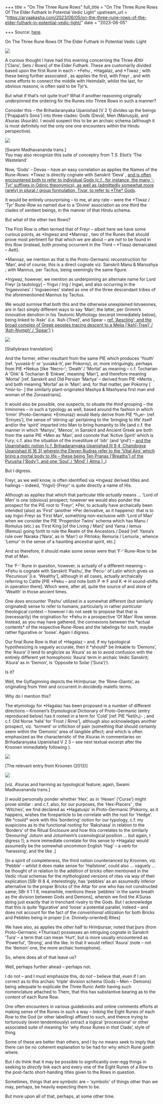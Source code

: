 +++
title = "On The Three Rune Rows"
full_title = "On The Three Rune Rows Of The Elder Futhark In Potential Vedic Light"
upstream_url = "https://aryaakasha.com/2023/06/05/on-the-three-rune-rows-of-the-elder-futhark-in-potential-vedic-light/"
date = "2023-06-05"

+++
Source: [here](https://aryaakasha.com/2023/06/05/on-the-three-rune-rows-of-the-elder-futhark-in-potential-vedic-light/).

On The Three Rune Rows Of The Elder Futhark In Potential Vedic Light

![](https://aryaakasha.files.wordpress.com/2023/06/three-aettir.png?w=1024)

A curious thought I have had this evening concerning the Three Ættir \[‘Clans’, Sets / Rows\] of the Elder Futhark. These are customarily divided based upon the first Rune in each – \*Fehu , \*Hagalaz, and \*Tiwaz ; with these being further associated , as applies the first, with Freyr , and with some efforts to connect the middle with Heimdallr, whilst the last, for obvious reasons, is often said to be Tyr’s.

But what if that’s not quite true? What if another reasoning originally underpinned the ordering for the Runes into Three Rows in such a manner?

Consider this – the Brihadaranyaka Upanishad \[V 2 1\] divides up the beings \[‘Prajapati’s Sons’\] into three clades: Gods (Devā), Men (Manuṣyā), and A’suras (Asurāḥ). I would suspect this to be an archaic schema (although it is most definitely not the only one one encounters within the Hindu perspective).

![](https://aryaakasha.files.wordpress.com/2023/06/fx4dsdhaiaetyde.png?w=569)

\[Swami Madhavananda trans.\]  
You may also recognize this suite of conceptry from T.S. Eliot’s ‘The Wasteland’  
[](https://twitter.com/huntersrolinson/status/1665773455558725632)

Now, ‘Gods’ – Devas – have an easy correlation as applies the Names of the Rune-Rows: \*Tiwaz is directly cognate with Sanskrit ‘Deva’ , [and is often encountered both to refer to individual Gods (c.f., for instance, the many ‘-Tyr’ suffixes in Odinic theonymics), as well as (admittedly somewhat more rarely) in plural / group formulation, Tivar, to refer to \*The\* Gods](https://aryaakasha.com/2020/07/22/dyaus-deva-deus-tyr-many-gods-one-sky-father/).

It would be entirely unsurprising – to me, at any rate – were the \*Tiwaz / ‘Tyr’ Rune-Row so named due to a ‘Divine’ association as one third the clades of sentient beings, in the manner of that Hindu schema.

But what of the other two Rows?

The First Row is often termed that of Freyr – albeit here we have some curious points, as \*Ingwaz and \*Mannaz , two of the Runes that should prove most pertinent for that which we are about – are *not* to be found in this Row (instead, both proving occurrent in the Third – \*Tiwaz demarcated – Aett).

\*Mannaz, we mention as that is the Proto-Germanic reconstruction for ‘Man’, and of course, this is a direct cognate viz. Sanskrit Manu & Manushya ; with Mannus, per Tacitus, being seemingly the same figure.

\*Ingwaz, however, we mention as underpinning an alternate name for Lord Freyr \[a tautology\] – Yngvi / Ing / Ingwi, and also occurring in the ‘Ingaevones’ / ‘Ingvaeones’ stated as one of the three descendant tribes of the aforementioned Mannus by Tacitus.

We would surmise that both this and the otherwise unexplained Istvaeones, are in fact simply different ways to say ‘Man’; the latter, per Grimm’s innovative denotion in his Teutonic Mythology (excerpt immediately below), being linked to ‘Askr’ (i.e. ‘Ash-\[Tree\]’, and Spear – [ref. ‘Aescling’; and the broad complex of Greek peoples tracing descent to a Melia \[‘Ash\[-Tree\]’ / ‘Ash-Nymph’ / ‘Spear’\]](https://aryaakasha.com/2022/10/06/a-people-of-ash-and-fury-on-the-divinely-arboreal-genesis-of-the-indo-europeans/) ).

![](https://aryaakasha.files.wordpress.com/2023/06/grimm-t-as.png?w=484)

\[Stallybrass translation\]

And the former, either resultant from the same PIE which produces ‘Youth’ (ref. ‘yuvaśá-ḥ’ or ‘yuvaká-h’, per Pokorny), or, more intriguingly, perhaps from PIE \*Nekus \[like ‘Necro-‘; ‘Death’ / ‘Mortal’ as meaning – c.f. Tocharian A ‘Oṅk’ & Tocharian B ‘Eṅkwe’, meaning ‘Man’\], and therefore meaning ‘Mortal’ \[ref. Sanskrit and Old Persian ‘Martya’ – derived from PIE \*Mertis , and both meaning ‘Mortal’ as in ‘Man’; and, for that matter, per Pokorny \[ \*mór-to- \] the similarly plant-originated Mashya & Mashyana first man and woman of the Zoroastrians\].

It would also be possible, one suspects, to situate the *third* grouping – the Irminones – in such a typology as well, based around the fashion in which ‘Irmin’ (Proto-Germanic \*Ermunaz) would likely derive from PIE \*h₃er- (ref. ‘Erinyes’), the sense of ‘stirring up’ pertaining to the ‘bringing to life’ itself and/or the ‘spirit’ imparted into Man to bring humanity to life (and c.f. the manner in which ‘Manyu’, ‘Menos’, in Sanskrit and Ancient Greek are both from the same PIE \*Men as ‘Man’, and connote that ‘Active Spirit’ which is Fury; c.f. also the situation of the investiture of ‘óðr’ (and ‘ǫnd’) – [and the Upanishadic notion \[c.f. Brihadaranyaka Upanishad III 9 4, Chandogya Upanishad III 16 3\] wherein the Eleven Rudras refer to the ‘Vital Airs’ which bring a mortal body to life – these being Ten Pranas \[‘Breaths’\] of the Purusha \[‘Body’\], and one ‘Soul’ / ‘Mind’ \[ Atma \] .](https://aryaakasha.com/2022/01/02/the-mytholinguistics-of-the-smoking-breath/))

But I digress.

Freyr, as we well know, is often identified via \*Ingwaz derived titles and hailings – indeed, ‘Yngvi\[-\]Freyr’ is quite directly a name of His.

Although as applies that which that particular title *actually* means … ‘Lord of Men’ is one (obvious) prospect; however we would also ponder the prospect for the PIE root to ‘Freyr’, \*Per, to actually have archaically been intended (also) as ‘First’ (another \*Per derivative, as it happens): that is to say Ingvi-Freyr as ‘First Man’, something non-exclusive with ‘Lord of Man’ when we consider the PIE ‘Progenitor Twins’ schema which has Manu / Romulus (etc.) as ‘First King \[of the Living / Man\]’ and Yama / Iemus (Remus) going forth to rule the Realm of the Ancestors / Dead \[ref. Yama’s rule over Naraka (‘Nara’, as in ‘Man’) or Pitrloka; Remuria / Lemuria , whence ‘Lemur’ in the sense of a haunting ancestral spirit, etc.\]

And so therefore, it should make some sense were that ‘F-‘ Rune-Row to be that of Man.

The ‘F-‘ Rune in question, however, is actually of a different meaning – \*Fehu is cognate with Sanskrit ‘Pashu’, the ‘Pecu-‘ of Latin which gives us ‘Pecunious’ \[i.e. ‘Wealthy’\], although in all cases, actually archaically referring to Cattle \[PIE \*Peku – and note both P =\> F and K =\> H sound-shifts in operation there\]. Which were, after all, quite the source of and store of ‘Wealth’ in those ancient times.

One *does* encounter ‘Pashu’ utilized in a somewhat different (but similarly originated) sense to refer to humans, particularly in rather *particular* theological context – however I do not seek to propose that that is (necessarily) the origination for \*Fehu in a prospective ‘Of Man’ Row sense. Instead, as you may have gathered, the connexions between the \*actual contents\* of the respective Rune-Rows and the labelings for such, maybe rather figurative or ‘loose’. Again I digress.

Our final Rune Row is that of \*Hagalaz – and, if my typological hypothesizing is vaguely accurate, then it \*should\* be linkable to ‘Demons’, the ‘Asura’ (I tend to anglicize as ‘A’sura’ so as to avoid confusion with the entirely different yet homophonic ‘Asura’ term in archaic Vedic Sanskrit; ‘A’sura’ as in ‘Demon’, is ‘Opposite to Solar (‘Sura’)’).

Is it?

Well, the Gylfaginning depicts the Hrímþursar, the ‘Rime-Giants’, as originating from Ymir and occurrent in *decidedly* malefic terms.

Why do I mention this?

The etymology for \*Hagalaz has been proposed in a number of different directions – Kroonen’s Etymological Dictionary of Proto-Germanic (entry reproduced below) has it rooted in a term for ‘Cold’ \[ref. PIE \*ḱel(h₁)- ; and c.f. Old Norse ‘héla’ for ‘Frost / Rime’\], although also acknowledges another prospect, viz. ‘torment’ or infliction of pain (something that should certainly seem within the ‘Demonic’ area of tangible affect; and which is often emphasized as the characteristic of the A’suras in commentaries on Brihadaranyaka Upanishad V 2 3 – see next textual excerpt after the Kroonen immediately following ).  

![](https://aryaakasha.files.wordpress.com/2023/06/fx2_k2kaqaibqig.png?w=439)

\[The relevant entry from Kroonen (2013)\]

![](https://aryaakasha.files.wordpress.com/2023/06/brd-as.png?w=582)

\[viz. A’suras and harming as typological feature; again, Swami Madhavananda trans.\]

\[I would personally ponder whether ‘Hex’, as in ‘Hexen’ (‘Curse’) might prove similar : and c.f. also, for our purposes, the ‘Hex-Placers’ , the ‘Witches’, we find declared as \*Hagatusjo’ in Proto-Germanic \[Pokorny, as it happens, wishes the foreparticle to be correlate with the root for ‘Hedge’. We \*could\* work with this ‘bordering’ notion for our typology, c.f. my suspicions as to the functional rooting for ‘Rakshasa’ in relation to the ‘Borders’ of the Ritual Enclosure and how this correlates to the similarly ‘Devouring’ Jotunn and Jotunheim’s cosmological position … but again, I digress !\]; a more immediate correlate for this sense to \*Hagalaz would assumedly be the somewhat uncommon English ‘Hag’ – a verb for ‘harassing’, and the like .\]

\[In a spirit of completeness, the third notion countenanced by Kroonen, viz. ‘Pebble’ – whilst it does make sense for ‘Hailstone’, could also … vaguely … be thought of in relation to the addition of bricks often mentioned in the Vedic ritual schemas for the mythologized versions of rites via way of their explication \[SBr III 8 4, interestingly, has ‘pebbles’ as an assumedly inferior alternative to the proper Bricks of the Altar for one who has not constructed same; SBr II 1 1 8, meanwhile, mentions these ‘pebbles’ in the same breath as the division between Gods and Demons\], wherein we find the A’Suras doing just exactly that in trenchant rivalry to the Gods. But I acknowledge that this is quite ‘figurative’ and ‘loose’ a potential parallel, indeed – and does not account for the fact of the *conventional* utilization for both Bricks and Pebbles being in proper \[i.e. Divinely-oriented\] Rites\]

We have also, as applies the *other* half to Hrímþursar, noted that þurs (from Proto-Germanic \*Thurisaz) possesses an intriguing cognate in Sanskrit ‘Tura’ – a term that can mean ‘Hurt’, but is more usually encountered as ‘Powerful’, ‘Strong’, and the like. In that it would reflect ‘Asura’ (note – not the ‘demon’ one, the more archaic homophone).

So, where does all of that leave us?

Well, perhaps further ahead – perhaps not.

I do not – and I must emphasize this, do *not* – believe that, even if I am correct as to this archaic ‘triple’ division schema (Gods – Men – Demons) being adequate to explicate the Three Runic Aettir having such nomenclature attached to Them, that this has substantive bearing as to the *content* of each Rune Row.

One often encounters in various guidebooks and online comments efforts at making sense of the Runes in such a way – linking the Eight Runes of each Row to the God (or other labelling) affixed to such, and thence trying to torturously (even tendentiously) extract a logical ‘processional’ or other associated suite of meaning for ‘why *those* Runes in *that* Clade’, style of thing.

Some of these are better than others, and I by no means seek to imply that there can be no coherent explanation to be had for why which Rune goeth where.

But I do think that it may be possible to significantly over-egg things in seeking to *directly* link each and every one of the Eight Runes of a Row to the post-facto short-handing titles given to the Rows in question.

Sometimes, things that are symbolic are – ‘symbolic’ of things other than we may, perhaps, be heavily expecting them to be.

But more upon all of that, perhaps, at some other time.
